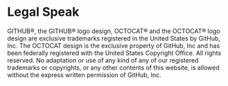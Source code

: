 # Legal Speak

GITHUB®, the GITHUB® logo design, OCTOCAT® and the OCTOCAT® logo design are exclusive trademarks registered in the United States by GitHub, Inc. The OCTOCAT design is the exclusive property of GitHub, Inc and has been federally registered with the United States Copyright Office. All rights reserved. No adaptation or use of any kind of any of our registered trademarks or copyrights, or any other contents of this website, is allowed without the express written permission of GitHub, Inc.